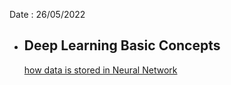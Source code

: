 Date : 26/05/2022

* ## Deep Learning Basic Concepts
   [how data is stored in Neural Network](https://rakibul-hassan.gitbook.io/deep-learning/start-page/tensor_numpy)
    